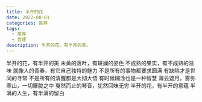 ```yaml
---
title: 半开的花
date: 2022-08-01
categories: 推荐
tags:
  - 推荐
  - 哲理
description: 半开的花，有半开的美。
---
```


半开的花，有半开的美
未黄的落叶，有斑斓的姿色
不成熟的果实，有不成熟的滋味
就像人的青春，有它自己独特的魅力
不是所有的事物都要求圆满
有缺陷才是世间的寻常
不是所有的清醒都是大彻大悟
有时候糊涂也是一种智慧
薄云遮月，雾弥寒山，一切朦胧之中
戛然而止的琴音，犹然回味无穷
半开的花，有半开的意蕴
半满的人生，有半满的留白
